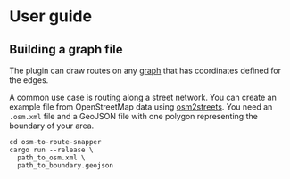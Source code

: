 # User guide

## Building a graph file

The plugin can draw routes on any
[graph](https://github.com/dabreegster/route_snapper/blob/main/route-snapper-graph/src/lib.rs)
that has coordinates defined for the edges.

A common use case is routing along a street network. You can create an example
file from OpenStreetMap data using
[osm2streets](https://github.com/a-b-street/osm2streets). You need an
`.osm.xml` file and a GeoJSON file with one polygon representing the boundary
of your area.

```
cd osm-to-route-snapper
cargo run --release \
  path_to_osm.xml \
  path_to_boundary.geojson
```
